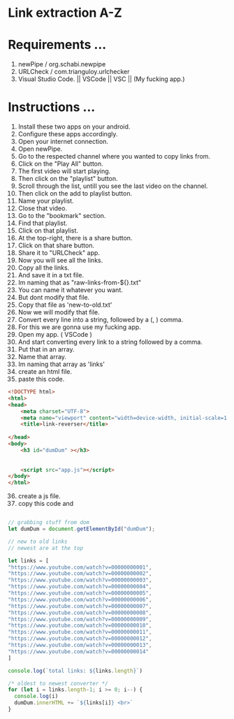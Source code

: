 # Link extraction A-Z


# Requirements ... 
1. newPipe / org.schabi.newpipe
2. URLCheck / com.trianguloy.urlchecker
3. Visual Studio Code. || VSCode || VSC || (My fucking app.)


# Instructions ... 
1. Install these two apps on your android.
2. Configure these apps accordingly.
3. Open your internet connection.
4. Open newPipe.
5. Go to the respected channel where you wanted to copy links from.
6. Click on the "Play All" button. 
7. The first video will start playing.
8. Then click on the "playlist" button. 
9. Scroll through the list, untill you see the last video on the channel.
10. Then click on the add to playlist button.
11. Name your playlist.
12. Close that video.
13. Go to the "bookmark" section.
14. Find that playlist.
15. Click on that playlist.
16. At the top-right, there is a share button.
17. Click on that share button.
18. Share it to "URLCheck" app.
19. Now you will see all the links.
20. Copy all the links.
21. And save it in a txt file.
22. Im naming that as "raw-links-from-${}.txt"
23. You can name it whatever you want.
24. But dont modify that file.
25. Copy that file as 'new-to-old.txt'
26. Now we will modify that file.
27. Convert every line into a string, followed by a (, ) comma.
28. For this we are gonna use my fucking app.
29. Open my app. ( VSCode )
30. And start converting every link to a string followed by a comma.
31. Put that in an array.
32. Name that array.
33. Im naming that array as 'links'
34. create an html file.
35. paste this code.
```html
<!DOCTYPE html>
<html>
<head>
	<meta charset="UTF-8">
	<meta name="viewport" content="width=device-width, initial-scale=1.0">
	<title>link-reverser</title>
	
</head>
<body>
	<h3 id="dumDum" ></h3>
	
	
	<script src="app.js"></script>
</body>
</html>
```
36. create a js file.
37. copy this code and 

```js

// grabbing stuff from dom
let dumDum = document.getElementById("dumDum");

// new to old links
// newest are at the top

let links = [
"https://www.youtube.com/watch?v=00000000001",
"https://www.youtube.com/watch?v=00000000002",
"https://www.youtube.com/watch?v=00000000003",
"https://www.youtube.com/watch?v=00000000004",
"https://www.youtube.com/watch?v=00000000005",
"https://www.youtube.com/watch?v=00000000006",
"https://www.youtube.com/watch?v=00000000007",
"https://www.youtube.com/watch?v=00000000008",
"https://www.youtube.com/watch?v=00000000009",
"https://www.youtube.com/watch?v=00000000010",
"https://www.youtube.com/watch?v=00000000011",
"https://www.youtube.com/watch?v=00000000012",
"https://www.youtube.com/watch?v=00000000013",
"https://www.youtube.com/watch?v=00000000014"
]

console.log(`total links: ${links.length}`)

/* oldest to newest converter */
for (let i = links.length-1; i >= 0; i--) {
  console.log(i)
  dumDum.innerHTML += `${links[i]} <br>`
}

```
